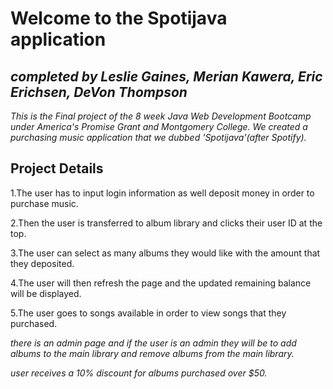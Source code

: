 # Welcome to the Spotijava application

## *completed by Leslie Gaines, Merian Kawera, Eric Erichsen, DeVon Thompson*

*This is the Final project of the 8 week Java Web Development Bootcamp under America's Promise Grant and Montgomery College.*
*We created a purchasing music application that we dubbed 'Spotijava'(after Spotify).*

## Project Details

1.The user has to input login information as well deposit money in order to purchase music.

2.Then the user is transferred to album library and clicks their user ID at the top.

3.The user can select as many albums they would like with the amount that they deposited.

4.The user will then refresh the page and the updated remaining balance will be displayed. 

5.The user goes to songs available in order to view songs that they purchased.

*there is an admin page and if the user is an admin they will be to add albums to the main library and remove albums from the main
library.*

*user receives a 10% discount for albums purchased over $50.*


